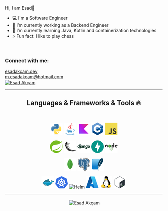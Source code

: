 Hi, I am Esad👋
- 💻 I'm a Software Engineer 
- 🔭 I’m currently working as a Backend Engineer  
- 🌱 I’m currently learning Java, Kotlin and containerization technologies 
- ⚡ Fun fact: I like to play chess


<br>
<h3 align="left">Connect with me:</h3>
<a href="https://esadakcam.dev">esadakcam.dev</a>
<br>
<a href="mailto:m.esadakcam@hotmail.com">m.esadakcam@hotmail.com</a>
<br>
<a href="https://www.linkedin.com/in/esadakcam/" target="blank"><img align="center" src="https://img.shields.io/badge/LinkedIn-0077B5?style=for-the-badge&logo=linkedin&logoColor=white" alt="Esad Akçam"/></a>
<br>



<hr>
<h2 align="center">Languages & Frameworks & Tools 🔥</h2>
<br>
<p align="middle">
 <img src="https://raw.githubusercontent.com/devicons/devicon/master/icons/python/python-original.svg" alt="Python" width="40" height="40"> 
 <img src="https://raw.githubusercontent.com/devicons/devicon/master/icons/java/java-original.svg" alt="Java" width="40" height="40"/>   <img src="https://raw.githubusercontent.com/devicons/devicon/master/icons/kotlin/kotlin-original.svg" alt="Kotlin" width="40" height="40"/> 
 <img src="https://raw.githubusercontent.com/devicons/devicon/master/icons/cplusplus/cplusplus-original.svg" alt="C++" width="40" height="40"> 
 <img src="https://raw.githubusercontent.com/devicons/devicon/master/icons/javascript/javascript-original.svg" alt="Javascript" width="40" height="40"> 
</p>

<p align="middle">
 <img src="https://raw.githubusercontent.com/devicons/devicon/master/icons/spring/spring-original.svg" alt="Spring" width="40" height="40"> 
 <img src="https://raw.githubusercontent.com/devicons/devicon/master/icons/flask/flask-original.svg" alt="Flask" width="40" height="40"> 
 <img src="https://raw.githubusercontent.com/devicons/devicon/master/icons/django/django-plain-wordmark.svg" alt="Django" width="40" height="40"> 
 <img src="https://raw.githubusercontent.com/devicons/devicon/master/icons/fastapi/fastapi-plain.svg" alt="FastApi" width="40" height="40"> 
 <img src="https://raw.githubusercontent.com/devicons/devicon/master/icons/nodejs/nodejs-original-wordmark.svg" alt="FastApi" width="40" height="40"> 
</p>
<p align="middle">
 <img src="https://raw.githubusercontent.com/devicons/devicon/master/icons/mongodb/mongodb-original.svg" alt="MongoDb" width="40" height="40"> 
 <img src="https://raw.githubusercontent.com/devicons/devicon/master/icons/postgresql/postgresql-original.svg" alt="PostgreSQL" width="40" height="40"> 
 <img src="https://raw.githubusercontent.com/devicons/devicon/master/icons/sqlite/sqlite-original.svg" alt="SQLite" width="40" height="40"> 
</p>
<p align="middle">
 <img src="https://raw.githubusercontent.com/devicons/devicon/master/icons/docker/docker-original.svg" alt="Docker" width="40" height="40"> 
  <img src="https://raw.githubusercontent.com/devicons/devicon/master/icons/kubernetes/kubernetes-plain.svg" alt="K8s" width="40" height="40"> 
  <img src="https://avatars.githubusercontent.com/u/15859888?s=48&v=4" alt="Helm" width="40" height="40"> 
  <img src="https://raw.githubusercontent.com/devicons/devicon/master/icons/azure/azure-original.svg" alt="K8s" width="40" height="40"> 
  <img src="https://raw.githubusercontent.com/devicons/devicon/master/icons/linux/linux-original.svg" alt="K8s" width="40" height="40"> 
  <img src="https://raw.githubusercontent.com/devicons/devicon/master/icons/bash/bash-original.svg" alt="K8s" width="40" height="40"> 
</p>
<hr>

<p align="middle">&nbsp;<img align="middle" src="https://github-readme-stats.vercel.app/api/top-langs?username=esadakcam&show_icons=true&locale=en&layout=compact" alt="Esad Akçam" /><br>
</p>
<br>
